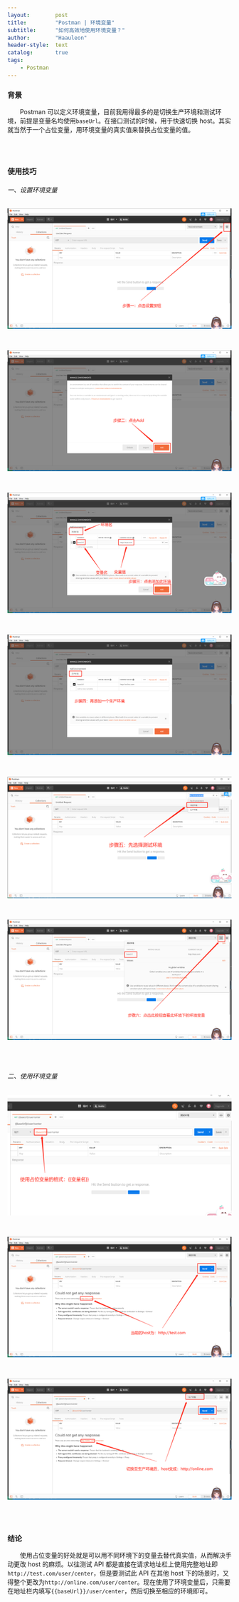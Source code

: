```yaml
---
layout:        post
title:         "Postman | 环境变量"
subtitle:      "如何高效地使用环境变量？"
author:        "Haauleon"
header-style:  text
catalog:       true
tags:
    - Postman
---
```


### 背景    
&emsp;&emsp;Postman 可以定义环境变量，目前我用得最多的是切换生产环境和测试环境，前提是变量名均使用`baseUrl`。在接口测试的时候，用于快速切换 host。其实就当然于一个占位变量，用环境变量的真实值来替换占位变量的值。

<br><br>

### 使用技巧
###### 一、设置环境变量
![](\img\in-post\post-postman\2021-04-12-postman-env-1.png)          

<br>

![](\img\in-post\post-postman\2021-04-12-postman-env-2.png)       

<br>

![](\img\in-post\post-postman\2021-04-12-postman-env-3.png)       

<br>

![](\img\in-post\post-postman\2021-04-12-postman-env-4.png)         

<br>

![](\img\in-post\post-postman\2021-04-12-postman-env-5.png)         

<br>

![](\img\in-post\post-postman\2021-04-12-postman-env-6.png)       

<br><br>

###### 二、使用环境变量
![](\img\in-post\post-postman\2021-04-12-postman-env-7.png)         

<br>

![](\img\in-post\post-postman\2021-04-12-postman-env-8.png)         

<br>

![](\img\in-post\post-postman\2021-04-12-postman-env-9.png)      

<br><br>

### 结论
&emsp;&emsp;使用占位变量的好处就是可以用不同环境下的变量去替代真实值，从而解决手动更改 host 的麻烦。以往测试 API 都是直接在请求地址栏上使用完整地址即`http://test.com/user/center`，但是要测试此 API 在其他 host 下的场景时，又得整个更改为`http://online.com/user/center`。现在使用了环境变量后，只需要在地址栏内填写`{{baseUrl}}/user/center`，然后切换至相应的环境即可。